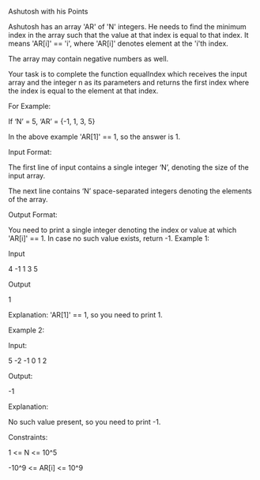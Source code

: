 Ashutosh with his Points

Ashutosh has an array 'AR' of 'N' integers. He needs to find the minimum index in the array such that the value at that index is equal to that index. It means 'AR[i]' == 'i', where 'AR[i]' denotes element at the 'i'th index.

The array may contain negative numbers as well.

Your task is to complete the function equalIndex which receives the input array and the integer n as its parameters and returns the first index where the index is equal to the element at that index.

For Example:

If ‘N’ = 5, ‘AR’ = {-1, 1, 3, 5}

In the above example 'AR[1]' == 1, so the answer is 1.

Input Format:

The first line of input contains a single integer ‘N’, denoting the size of the input array.

The next line contains ‘N’ space-separated integers denoting the elements of the array.

Output Format:

You need to print a single integer denoting the index or value at which 'AR[i]' == 1. In case no such value exists, return -1.
Example 1:

Input

4
-1 1 3 5

Output

1

Explanation: 'AR[1]' == 1, so you need to print 1.

Example 2:

Input:

5
-2 -1 0 1 2

Output:

-1

Explanation:

No such value present, so you need to print -1.

Constraints:

1 <= N <= 10^5

-10^9 <= AR[i] <= 10^9
